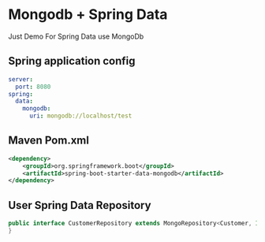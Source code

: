 # Mongodb + Spring Data

Just Demo For Spring Data use MongoDb

## Spring application config

```yml
server:
  port: 8080
spring:
  data:
    mongodb:
      uri: mongodb://localhost/test
```

## Maven Pom.xml

```xml
<dependency>
    <groupId>org.springframework.boot</groupId>
    <artifactId>spring-boot-starter-data-mongodb</artifactId>
</dependency>
```
## User Spring Data Repository

```Java
public interface CustomerRepository extends MongoRepository<Customer, Integer> {
}
```